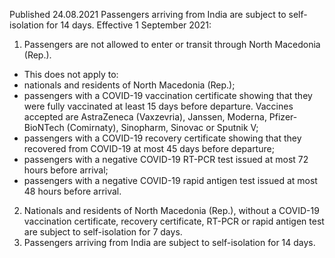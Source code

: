 Published 24.08.2021
Passengers arriving from India are subject to self-isolation for 14 days.
Effective 1 September 2021:
1. Passengers are not allowed to enter or transit through North Macedonia (Rep.).
- This does not apply to:
 - nationals and residents of North Macedonia (Rep.);
 - passengers with a COVID-19 vaccination certificate showing that they were fully vaccinated at least 15 days before departure. Vaccines accepted are AstraZeneca (Vaxzevria), Janssen, Moderna, Pfizer-BioNTech (Comirnaty), Sinopharm, Sinovac or Sputnik V;
 - passengers with a COVID-19 recovery certificate showing that they recovered from COVID-19 at most 45 days before departure;
 - passengers with a negative COVID-19 RT-PCR test issued at most 72 hours before arrival;
 - passengers with a negative COVID-19 rapid antigen test issued at most 48 hours before arrival.
2. Nationals and residents of North Macedonia (Rep.), without a COVID-19 vaccination certificate, recovery certificate, RT-PCR or rapid antigen test are subject to self-isolation for 7 days.
3. Passengers arriving from India are subject to self-isolation for 14 days.

